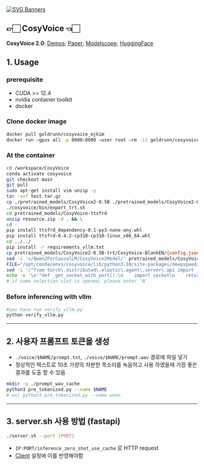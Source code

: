 [![SVG Banners](https://svg-banners.vercel.app/api?type=origin&text1=CosyVoice🤠&text2=Text-to-Speech%20💖%20Large%20Language%20Model&width=800&height=210)](https://github.com/Akshay090/svg-banners)

## 👉🏻 CosyVoice 👈🏻
**CosyVoice 2.0**: [Demos](https://funaudiollm.github.io/cosyvoice2/); [Paper](https://arxiv.org/abs/2412.10117); [Modelscope](https://www.modelscope.cn/studios/iic/CosyVoice2-0.5B); [HuggingFace](https://huggingface.co/spaces/FunAudioLLM/CosyVoice2-0.5B)

## 1. Usage
### prerequisite
- CUDA >= 12.4
- nvidia container toolkit
- docker

### Clone docker image
```bash
docker pull goldrunn/cosyvoice_mjkim
docker run —gpus all -p 8080:8080 —user root —rm -it goldrunn/cosyvoice_mjkim
```
### At the container
```bash
cd /workspace/CosyVoice
conda activate cosyvoice
git checkout main
git pull
sudo apt-get install vim unzip -y
tar -xvf test.tar.gz
cp ./pretrained_models/CosyVoice2-0.5B ./pretrained_models/CosyVoice2-0.5B-trt -r
./cosyvoice/bin/export_trt.sh
cd pretrained_models/CosyVoice-ttsfrd
unzip resource.zip -d . && \
cd -
pip install ttsfrd_dependency-0.1-py3-none-any.whl
pip install ttsfrd-0.4.2-cp310-cp310-linux_x86_64.whl
cd ../../
pip install -r requirements_vllm.txt
cp pretrained_models/CosyVoice2-0.5B-trt/CosyVoice-BlankEN/{config.json,tokenizer_config.json,vocab.json,merges.txt} pretrained_models/CosyVoice2-0.5B-trt/
sed -i 's/Qwen2ForCausalLM/CosyVoice2Model/' pretrained_models/CosyVoice2-0.5B-trt/config.json
FILE="/opt/conda/envs/cosyvoice/lib/python3.10/site-packages/deepspeed/elasticity/elastic_agent.py"
sed -i '/^from torch\.distributed\.elastic\.agent\.server\.api import _get_socket_with_port/s/^/# /' "$FILE"
echo -e '\n'"def _get_socket_with_port():\n    import socket\n    return socket.socket()" >> "$FILE"
# if some selection slot is opened, please enter 'N'

```
### Before inferencing with vllm
```bash
#you have run verify_vllm.py
python verify_vllm.py
```

---

## 2. 사용자 프롬프트 토큰을 생성
- `./voice/$NAME/prompt.txt`, `./voice/$NAME/prompt.wav` 경로에 파일 넣기
- 정상적인 텍스트로 10초 가량의 차분한 목소리를 녹음하고 사용 하였을때 가장 좋은 결과를 도출 할 수 있음

```bash
mkdir -p ./prompt_wav_cache
python3 pre_tokenized.py --name $NAME
# ex) python3 pre_tokenized.py --name woon
```


---
## 3. server.sh 사용 방법 (fastapi)
``` bash
./server.sh --port [PORT]
```
- `IP:PORT/inference_zero_shot_use_cache` 로 HTTP request
- [Client](https://github.com/sogang-capzzang/WSL-Application) 설정에 이를 반영해야함
